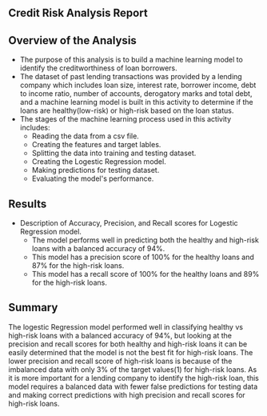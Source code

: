 ## Credit Risk Analysis Report

## Overview of the Analysis

* The purpose of this analysis is to build a machine learning model to identify the creditworthiness of loan borrowers.
* The dataset of past lending transactions was provided by a lending company which includes loan size, interest rate, borrower income, debt to income ratio, number of accounts, derogatory marks and total debt,
  and a machine learning model is built in this activity to determine if the loans are healthy(low-risk) or high-risk based on the loan status.
* The stages of the machine learning process used in this activity includes:
  * Reading the data from a csv file.
  * Creating the features and target lables.
  * Splitting the data into training and testing dataset.
  * Creating the Logestic Regression model.
  * Making predictions for testing dataset.
  * Evaluating the model's performance.

## Results

* Description of Accuracy, Precision, and Recall scores for Logestic Regression model.
  * The model performs well in predicting both the healthy and high-risk loans with a balanced accuracy of 94%.
  * This model has a precision score of 100% for the healthy loans and 87% for the high-risk loans.
  * This model has a recall score of 100% for the healthy loans and 89% for the high-risk loans.

## Summary

The logestic Regression model performed well in classifying healthy vs high-risk loans with a balanced accuracy of 94%, but looking at the precision and recall scores for both healthy and high-risk loans it can be easily determined that the model is not the best fit for high-risk loans.
The lower precision and recall score of high-risk loans is because of the imbalanced data with only 3% of the target values(1) for high-risk loans.
As it is more important for a lending company to identify the high-risk loan, this model requires a balanced data with fewer false predictions for testing data and making correct predictions with high precision and recall scores for high-risk loans. 

